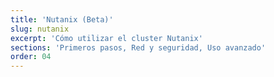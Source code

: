 ```yaml
---
title: 'Nutanix (Beta)'
slug: nutanix
excerpt: 'Cómo utilizar el cluster Nutanix'
sections: 'Primeros pasos, Red y seguridad, Uso avanzado'
order: 04
---
```

